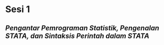 # Sesi 1
## *Pengantar Pemrograman Statistik, Pengenalan STATA, dan Sintaksis Perintah dalam STATA*

